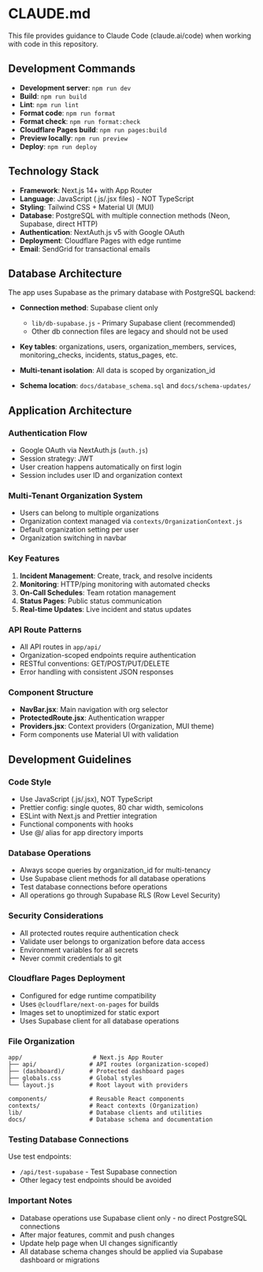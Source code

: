 # CLAUDE.md

This file provides guidance to Claude Code (claude.ai/code) when working with code in this repository.

## Development Commands

- **Development server**: `npm run dev`
- **Build**: `npm run build`
- **Lint**: `npm run lint`
- **Format code**: `npm run format`
- **Format check**: `npm run format:check`
- **Cloudflare Pages build**: `npm run pages:build`
- **Preview locally**: `npm run preview`
- **Deploy**: `npm run deploy`

## Technology Stack

- **Framework**: Next.js 14+ with App Router
- **Language**: JavaScript (.js/.jsx files) - NOT TypeScript
- **Styling**: Tailwind CSS + Material UI (MUI)
- **Database**: PostgreSQL with multiple connection methods (Neon, Supabase, direct HTTP)
- **Authentication**: NextAuth.js v5 with Google OAuth
- **Deployment**: Cloudflare Pages with edge runtime
- **Email**: SendGrid for transactional emails

## Database Architecture

The app uses Supabase as the primary database with PostgreSQL backend:

- **Connection method**: Supabase client only
  - `lib/db-supabase.js` - Primary Supabase client (recommended)
  - Other db connection files are legacy and should not be used

- **Key tables**: organizations, users, organization_members, services, monitoring_checks, incidents, status_pages, etc.
- **Multi-tenant isolation**: All data is scoped by organization_id
- **Schema location**: `docs/database_schema.sql` and `docs/schema-updates/`

## Application Architecture

### Authentication Flow

- Google OAuth via NextAuth.js (`auth.js`)
- Session strategy: JWT
- User creation happens automatically on first login
- Session includes user ID and organization context

### Multi-Tenant Organization System

- Users can belong to multiple organizations
- Organization context managed via `contexts/OrganizationContext.js`
- Default organization setting per user
- Organization switching in navbar

### Key Features

1. **Incident Management**: Create, track, and resolve incidents
2. **Monitoring**: HTTP/ping monitoring with automated checks
3. **On-Call Schedules**: Team rotation management
4. **Status Pages**: Public status communication
5. **Real-time Updates**: Live incident and status updates

### API Route Patterns

- All API routes in `app/api/`
- Organization-scoped endpoints require authentication
- RESTful conventions: GET/POST/PUT/DELETE
- Error handling with consistent JSON responses

### Component Structure

- **NavBar.jsx**: Main navigation with org selector
- **ProtectedRoute.jsx**: Authentication wrapper
- **Providers.jsx**: Context providers (Organization, MUI theme)
- Form components use Material UI with validation

## Development Guidelines

### Code Style

- Use JavaScript (.js/.jsx), NOT TypeScript
- Prettier config: single quotes, 80 char width, semicolons
- ESLint with Next.js and Prettier integration
- Functional components with hooks
- Use @/ alias for app directory imports

### Database Operations

- Always scope queries by organization_id for multi-tenancy
- Use Supabase client methods for all database operations
- Test database connections before operations
- All operations go through Supabase RLS (Row Level Security)

### Security Considerations

- All protected routes require authentication check
- Validate user belongs to organization before data access
- Environment variables for all secrets
- Never commit credentials to git

### Cloudflare Pages Deployment

- Configured for edge runtime compatibility
- Uses `@cloudflare/next-on-pages` for builds
- Images set to unoptimized for static export
- Uses Supabase client for all database operations

### File Organization

```
app/                    # Next.js App Router
├── api/               # API routes (organization-scoped)
├── (dashboard)/       # Protected dashboard pages
├── globals.css        # Global styles
└── layout.js          # Root layout with providers

components/            # Reusable React components
contexts/              # React contexts (Organization)
lib/                   # Database clients and utilities
docs/                  # Database schema and documentation
```

### Testing Database Connections

Use test endpoints:

- `/api/test-supabase` - Test Supabase connection
- Other legacy test endpoints should be avoided

### Important Notes

- Database operations use Supabase client only - no direct PostgreSQL connections
- After major features, commit and push changes
- Update help page when UI changes significantly
- All database schema changes should be applied via Supabase dashboard or migrations
